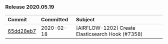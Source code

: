 

### Release 2020.05.19

| Commit                                                                                         | Committed   | Subject                                          |
|:-----------------------------------------------------------------------------------------------|:------------|:-------------------------------------------------|
| [65dd28eb7](https://github.com/apache/airflow/commit/65dd28eb77d996ec8306c67d5ce1ccee2c14cc9d) | 2020-02-18  | [AIRFLOW-1202] Create Elasticsearch Hook (#7358) |
